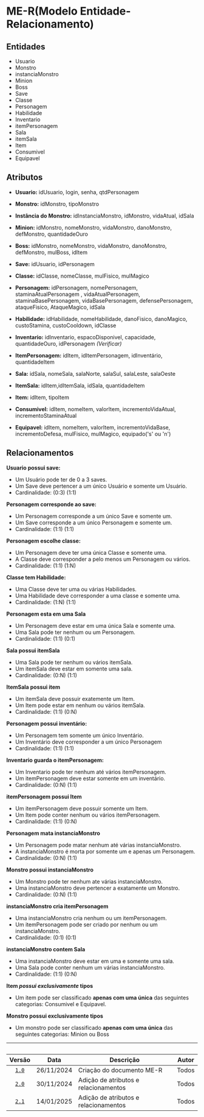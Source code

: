 # ME-R(Modelo Entidade-Relacionamento)

## Entidades

* Usuario
* Monstro
* instanciaMonstro
* Minion
* Boss
* Save
* Classe
* Personagem
* Habilidade
* Inventario
* itemPersonagem
* Sala
* itemSala
* Item
* Consumivel
* Equipavel

## Atributos

- **Usuario:** idUsuario, login, senha, qtdPersonagem
  
- **Monstro:** idMonstro, tipoMonstro
  
- **Instância do Monstro:** idInstanciaMonstro, idMonstro, vidaAtual, idSala
  
- **Minion:** idMonstro, nomeMonstro, vidaMonstro, danoMonstro, defMonstro, quantidadeOuro

- **Boss:** idMonstro, nomeMonstro, vidaMonstro, danoMonstro, defMonstro, mulBoss, idItem

- **Save:** idUsuario, idPersonagem

- **Classe:** idClasse, nomeClasse, mulFisico, mulMagico

- **Personagem:** idPersonagem, nomePersonagem, staminaAtualPersonagem  , vidaAtualPersonagem, staminaBasePersonagem, vidaBasePersonagem, defensePersonagem, ataqueFisico, AtaqueMagico, idSala

- **Habilidade:** idHabilidade, nomeHabilidade, danoFisico, danoMagico, custoStamina, custoCooldown, idClasse

- **Inventario:** idInventario, espacoDisponivel, capacidade, quantidadeOuro, idPersonagem *(Verificar)*

- **ItemPersonagem:** idItem, idItemPersonagem, idInventário, quantidadeItem

- **Sala:** idSala, nomeSala, salaNorte, salaSul, salaLeste, salaOeste

- **ItemSala:** idItem,idItemSala, idSala, quantidadeItem

- **Item:** idItem, tipoItem

- **Consumivel:** idItem, nomeItem, valorItem, incrementoVidaAtual, incrementoStaminaAtual

- **Equipavel:** idItem, nomeItem, valorItem, incrementoVidaBase, incrementoDefesa, mulFisico, mulMagico, equipado('s' ou 'n')

## Relacionamentos
**Usuario possui save:**

- Um Usuário pode ter de 0 a 3 saves.
- Um Save deve pertencer a um único Usuário e somente um Usuário.
- Cardinalidade: (0:3) (1:1)   

**Personagem corresponde ao save:**

- Um Personagem corresponde a um único Save e somente um.
- Um Save corresponde a um único Personagem e somente um.
- Cardinalidade: (1:1) (1:1)

**Personagem escolhe classe:**

- Um Personagem deve ter uma única Classe e somente uma.
- A Classe deve corresponder a pelo menos um Personagem ou vários. 
- Cardinalidade: (1:1) (1:N)

**Classe tem Habilidade:**

- Uma Classe deve ter uma ou várias Habilidades.
- Uma Habilidade deve corresponder a uma classe e somente uma.
- Cardinalidade: (1:N) (1:1)

**Personagem esta em uma Sala**

- Um Personagem deve estar em uma única Sala e somente uma.
- Uma Sala pode ter nenhum ou um Personagem.
- Cardinalidade: (1:1) (0:1)

**Sala possui itemSala**

- Uma Sala pode ter nenhum ou vários itemSala.
- Um itemSala deve estar em somente uma sala.
- Cardinalidade: (0:N) (1:1)

**ItemSala possui item**

- Um itemSala deve possuir exatemente um Item.
- Um Item pode estar em nenhum ou vários itemSala.
- Cardinalidade: (1:1) (0:N)

**Personagem possui inventário:**

- Um Personagem tem somente um único Inventário.
- Um Inventário deve corresponder a um único Personagem
- Cardinalidade: (1:1) (1:1)

**Inventario guarda o itemPersonagem:**

- Um Inventario pode ter nenhum até vários itemPersonagem.
- Um itemPersonagem deve estar somente em um inventário.
- Cardinalidade: (0:N) (1:1)

**itemPersonagem possui Item**

- Um itemPersonagem deve possuir somente um Item.
- Um Item pode conter nenhum ou vários itemPersonagem.
- Cardinalidade: (1:1) (0:N)

**Personagem mata instanciaMonstro**

- Um Personagem pode matar nenhum até várias instanciaMonstro.
- A instanciaMonstro é morta por somente um e apenas um Personagem.
- Cardinalidade: (0:N) (1:1)

**Monstro possui instanciaMonstro**

- Um Monstro pode ter nenhum ate várias instanciaMonstro.
- Uma instanciaMonstro deve pertencer a exatamente um Monstro.
- Cardinalidade: (0:N) (1:1) 

**instanciaMonstro cria itemPersonagem**

- Uma instanciaMonstro cria nenhum ou um itemPersonagem.
- Um itemPersonagem pode ser criado por nenhum ou um instanciaMonstro.
- Cardinalidade: (0:1) (0:1)

**instanciaMonstro contem Sala**

- Uma instanciaMonstro deve estar em uma e somente uma sala.
- Uma Sala pode conter nenhum um várias instanciaMonstro.
- Cardinalidade: (1:1) (0:N)

**Item _possui exclusivamente_ tipos**

- Um item pode ser classificado **apenas com uma única** das seguintes categorias: Consumivel e Equipavel.


**Monstro possui exclusivamente tipos**

- Um monstro pode ser classificado **apenas com uma única** das seguintes categorias: Minion ou Boss

---

## 
| Versão |    Data    | Descrição               | Autor                                                                                                                 |
| :----: | :--------: | ----------------------- | --------------------------------------------------------------------------------------------------------------------- |
| [`1.0`](/Modulo_1/ME-R(Modelo_Entidade_Relacionamento).md)  | 26/11/2024 | Criação do documento ME-R | Todos                       |
| [`2.0`](/Modulo_2/ME-R(Modelo_Entidade_Relacionamento)_v2.md)  | 30/11/2024 | Adição de atributos e relacionamentos | Todos                       |
| [`2.1`](/Modulo_2/ME-R(Modelo_Entidade_Relacionamento)_v2.1.md)  | 14/01/2025 | Adição de atributos e relacionamentos | Todos                       |